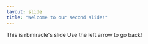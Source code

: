 ```yaml
---
layout: slide
title: "Welcome to our second slide!"
---
```

This is rbmiracle's slide
Use the left arrow to go back!
